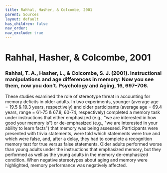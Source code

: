 ```yaml
---
title: Rahhal, Hasher, & Colcombe, 2001
parent: Sources
layout: default
has_children: false
nav_order: 
nav_exclude: true
---
```


# Rahhal, Hasher, & Colcombe, 2001

### Rahhal, T. A., Hasher, L., & Colcombe, S. J. (2001). Instructional manipulations and age differences in memory: Now you see them, now you don’t. Psychology and Aging, 16, 697–706.

These studies examined the role of stereotype threat in accounting for memory deficits in older adults. In two experiments, younger (average age = 19.5 & 19.3 years, respectively) and older participants (average age = 69.4 years, range = 61-75 & 67.8, 60-74, respectively) completed a memory task under instructions that either emphasized (e.g., "we are interested in how good your memory is") or de-emphasized (e.g., "we are interested in your ability to learn facts") that memory was being assessed. Participants were presented with trivia statements, were told which statements were true and which were false, and, after a delay, they had to complete a recognition memory test for true versus false statements. Older adults performed worse than young adults under the instructions that emphasized memory, but they performed as well as the young adults in the memory de-emphasized condition. When negative stereotypes about aging and memory were highlighted, memory performance was negatively affected.
